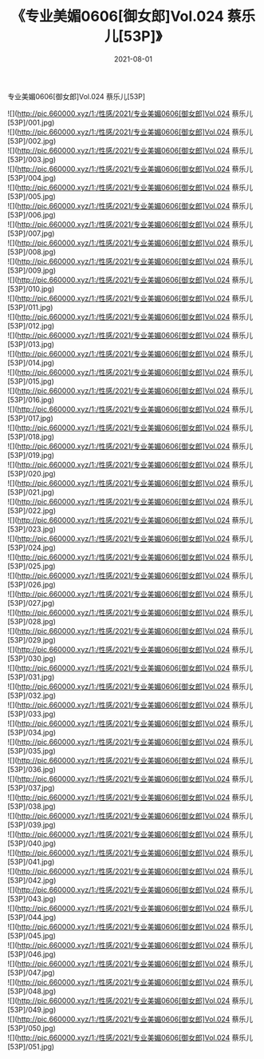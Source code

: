 ﻿---
layout: post
title:  《专业美媚0606[御女郎]Vol.024 蔡乐儿[53P]》
date:   2021-08-01
img: http://pic.660000.xyz/1:/性感/2021/专业美媚0606[御女郎]Vol.024 蔡乐儿[53P]/000.jpg
categories: [美女, 清纯, 唯美]
---

专业美媚0606[御女郎]Vol.024 蔡乐儿[53P]

  ![](http://pic.660000.xyz/1:/性感/2021/专业美媚0606[御女郎]Vol.024 蔡乐儿[53P]/001.jpg) <br> ![](http://pic.660000.xyz/1:/性感/2021/专业美媚0606[御女郎]Vol.024 蔡乐儿[53P]/002.jpg) <br> ![](http://pic.660000.xyz/1:/性感/2021/专业美媚0606[御女郎]Vol.024 蔡乐儿[53P]/003.jpg) <br> ![](http://pic.660000.xyz/1:/性感/2021/专业美媚0606[御女郎]Vol.024 蔡乐儿[53P]/004.jpg) <br> ![](http://pic.660000.xyz/1:/性感/2021/专业美媚0606[御女郎]Vol.024 蔡乐儿[53P]/005.jpg) <br> ![](http://pic.660000.xyz/1:/性感/2021/专业美媚0606[御女郎]Vol.024 蔡乐儿[53P]/006.jpg) <br> ![](http://pic.660000.xyz/1:/性感/2021/专业美媚0606[御女郎]Vol.024 蔡乐儿[53P]/007.jpg) <br> ![](http://pic.660000.xyz/1:/性感/2021/专业美媚0606[御女郎]Vol.024 蔡乐儿[53P]/008.jpg) <br> ![](http://pic.660000.xyz/1:/性感/2021/专业美媚0606[御女郎]Vol.024 蔡乐儿[53P]/009.jpg) <br> ![](http://pic.660000.xyz/1:/性感/2021/专业美媚0606[御女郎]Vol.024 蔡乐儿[53P]/010.jpg) <br> ![](http://pic.660000.xyz/1:/性感/2021/专业美媚0606[御女郎]Vol.024 蔡乐儿[53P]/011.jpg) <br> ![](http://pic.660000.xyz/1:/性感/2021/专业美媚0606[御女郎]Vol.024 蔡乐儿[53P]/012.jpg) <br> ![](http://pic.660000.xyz/1:/性感/2021/专业美媚0606[御女郎]Vol.024 蔡乐儿[53P]/013.jpg) <br> ![](http://pic.660000.xyz/1:/性感/2021/专业美媚0606[御女郎]Vol.024 蔡乐儿[53P]/014.jpg) <br> ![](http://pic.660000.xyz/1:/性感/2021/专业美媚0606[御女郎]Vol.024 蔡乐儿[53P]/015.jpg) <br> ![](http://pic.660000.xyz/1:/性感/2021/专业美媚0606[御女郎]Vol.024 蔡乐儿[53P]/016.jpg) <br> ![](http://pic.660000.xyz/1:/性感/2021/专业美媚0606[御女郎]Vol.024 蔡乐儿[53P]/017.jpg) <br> ![](http://pic.660000.xyz/1:/性感/2021/专业美媚0606[御女郎]Vol.024 蔡乐儿[53P]/018.jpg) <br> ![](http://pic.660000.xyz/1:/性感/2021/专业美媚0606[御女郎]Vol.024 蔡乐儿[53P]/019.jpg) <br> ![](http://pic.660000.xyz/1:/性感/2021/专业美媚0606[御女郎]Vol.024 蔡乐儿[53P]/020.jpg) <br> ![](http://pic.660000.xyz/1:/性感/2021/专业美媚0606[御女郎]Vol.024 蔡乐儿[53P]/021.jpg) <br> ![](http://pic.660000.xyz/1:/性感/2021/专业美媚0606[御女郎]Vol.024 蔡乐儿[53P]/022.jpg) <br> ![](http://pic.660000.xyz/1:/性感/2021/专业美媚0606[御女郎]Vol.024 蔡乐儿[53P]/023.jpg) <br> ![](http://pic.660000.xyz/1:/性感/2021/专业美媚0606[御女郎]Vol.024 蔡乐儿[53P]/024.jpg) <br> ![](http://pic.660000.xyz/1:/性感/2021/专业美媚0606[御女郎]Vol.024 蔡乐儿[53P]/025.jpg) <br> ![](http://pic.660000.xyz/1:/性感/2021/专业美媚0606[御女郎]Vol.024 蔡乐儿[53P]/026.jpg) <br> ![](http://pic.660000.xyz/1:/性感/2021/专业美媚0606[御女郎]Vol.024 蔡乐儿[53P]/027.jpg) <br> ![](http://pic.660000.xyz/1:/性感/2021/专业美媚0606[御女郎]Vol.024 蔡乐儿[53P]/028.jpg) <br> ![](http://pic.660000.xyz/1:/性感/2021/专业美媚0606[御女郎]Vol.024 蔡乐儿[53P]/029.jpg) <br> ![](http://pic.660000.xyz/1:/性感/2021/专业美媚0606[御女郎]Vol.024 蔡乐儿[53P]/030.jpg) <br> ![](http://pic.660000.xyz/1:/性感/2021/专业美媚0606[御女郎]Vol.024 蔡乐儿[53P]/031.jpg) <br> ![](http://pic.660000.xyz/1:/性感/2021/专业美媚0606[御女郎]Vol.024 蔡乐儿[53P]/032.jpg) <br> ![](http://pic.660000.xyz/1:/性感/2021/专业美媚0606[御女郎]Vol.024 蔡乐儿[53P]/033.jpg) <br> ![](http://pic.660000.xyz/1:/性感/2021/专业美媚0606[御女郎]Vol.024 蔡乐儿[53P]/034.jpg) <br> ![](http://pic.660000.xyz/1:/性感/2021/专业美媚0606[御女郎]Vol.024 蔡乐儿[53P]/035.jpg) <br> ![](http://pic.660000.xyz/1:/性感/2021/专业美媚0606[御女郎]Vol.024 蔡乐儿[53P]/036.jpg) <br> ![](http://pic.660000.xyz/1:/性感/2021/专业美媚0606[御女郎]Vol.024 蔡乐儿[53P]/037.jpg) <br> ![](http://pic.660000.xyz/1:/性感/2021/专业美媚0606[御女郎]Vol.024 蔡乐儿[53P]/038.jpg) <br> ![](http://pic.660000.xyz/1:/性感/2021/专业美媚0606[御女郎]Vol.024 蔡乐儿[53P]/039.jpg) <br> ![](http://pic.660000.xyz/1:/性感/2021/专业美媚0606[御女郎]Vol.024 蔡乐儿[53P]/040.jpg) <br> ![](http://pic.660000.xyz/1:/性感/2021/专业美媚0606[御女郎]Vol.024 蔡乐儿[53P]/041.jpg) <br> ![](http://pic.660000.xyz/1:/性感/2021/专业美媚0606[御女郎]Vol.024 蔡乐儿[53P]/042.jpg) <br> ![](http://pic.660000.xyz/1:/性感/2021/专业美媚0606[御女郎]Vol.024 蔡乐儿[53P]/043.jpg) <br> ![](http://pic.660000.xyz/1:/性感/2021/专业美媚0606[御女郎]Vol.024 蔡乐儿[53P]/044.jpg) <br> ![](http://pic.660000.xyz/1:/性感/2021/专业美媚0606[御女郎]Vol.024 蔡乐儿[53P]/045.jpg) <br> ![](http://pic.660000.xyz/1:/性感/2021/专业美媚0606[御女郎]Vol.024 蔡乐儿[53P]/046.jpg) <br> ![](http://pic.660000.xyz/1:/性感/2021/专业美媚0606[御女郎]Vol.024 蔡乐儿[53P]/047.jpg) <br> ![](http://pic.660000.xyz/1:/性感/2021/专业美媚0606[御女郎]Vol.024 蔡乐儿[53P]/048.jpg) <br> ![](http://pic.660000.xyz/1:/性感/2021/专业美媚0606[御女郎]Vol.024 蔡乐儿[53P]/049.jpg) <br> ![](http://pic.660000.xyz/1:/性感/2021/专业美媚0606[御女郎]Vol.024 蔡乐儿[53P]/050.jpg) <br> ![](http://pic.660000.xyz/1:/性感/2021/专业美媚0606[御女郎]Vol.024 蔡乐儿[53P]/051.jpg) <br>